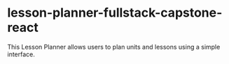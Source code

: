 # lesson-planner-fullstack-capstone-react
This Lesson Planner allows users to plan units and lessons using a simple interface.
